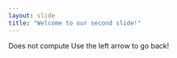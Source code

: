 ```yaml
---
layout: slide
title: "Welcome to our second slide!"
---
```

Does not compute
Use the left arrow to go back!
